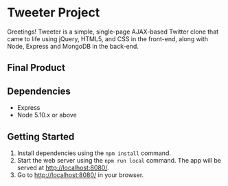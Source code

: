 # Tweeter Project

Greetings! Tweeter is a simple, single-page AJAX-based Twitter clone that came to life using jQuery, HTML5, and CSS in the front-end, along with Node, Express and MongoDB in the back-end.

## Final Product


## Dependencies

- Express
- Node 5.10.x or above

## Getting Started

1. Install dependencies using the `npm install` command.
2. Start the web server using the `npm run local` command. The app will be served at <http://localhost:8080/>.
3. Go to <http://localhost:8080/> in your browser.